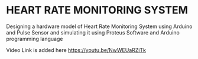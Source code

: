 # HEART RATE MONITORING SYSTEM
Designing a hardware model of Heart Rate Monitoring System using Arduino and Pulse Sensor and simulating it using Proteus Software and Arduino programming language

Video Link is added here https://youtu.be/NwWEUaRZiTk
